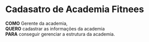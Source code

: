 # Cadasatro de Academia Fitnees 

**COMO** Gerente da academia,   
**QUERO** cadastrar as informações da academia   
**PARA** conseguir gerenciar a estrutura da academia.  
